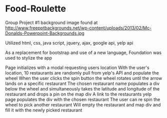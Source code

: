# Food-Roulette

Group Project #1
background image found at http://www.freepptbackgrounds.net/wp-content/uploads/2013/02/Mc-Donalds-Powerpoint-Backgrounds.jpg

Utilized html, css, java script, jquery, ajax, google api, yelp api

As a replacement for bootstrap and use of a new language, Foundation was used to stylize the app


Page initializes with a modal requesting users location
With the user's location, 10 restaurants are randomly pull from yelp's API and populate the wheel
When the user clicks the spin button the wheel rotates until the arrow lands on a specific restaurant
The chosen restaurant name populates a div below the wheel and simultaneously takes the latitude and longitude of the restaurant and drops a pin on the map div
    A link to the restaurants yelp page populates the div with the chosen restaurant
The user can re spin the wheel to pick another restaurant
    Will empty the restaurant and map div and fill it with the newly picked restaurant
